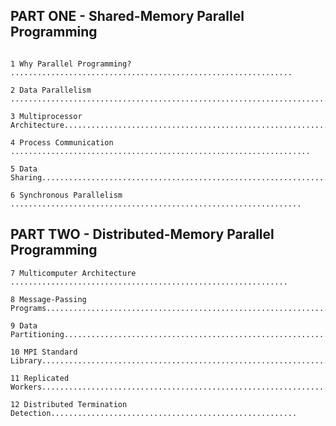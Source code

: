 
PART ONE - Shared-Memory Parallel Programming
-----------------------------------------------

```

1 Why Parallel Programming? ...............................................................

2 Data Parallelism ........................................................................

3 Multiprocessor Architecture..............................................................

4 Process Communication ...................................................................

5 Data Sharing.............................................................................

6 Synchronous Parallelism .................................................................
```


PART TWO - Distributed-Memory Parallel Programming
---------------------------------------------------

```
7 Multicomputer Architecture ..............................................................

8 Message-Passing Programs.................................................................

9 Data Partitioning........................................................................

10 MPI Standard Library....................................................................

11 Replicated Workers......................................................................

12 Distributed Termination Detection.......................................................
```
